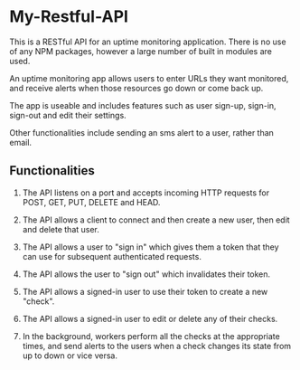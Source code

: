 # My-Restful-API

This is a RESTful API for an uptime monitoring application. There is no use of any NPM packages, however a large number of built in modules are used.

An uptime monitoring app allows users to enter URLs they want monitored, and receive alerts when those resources go down or come back up.

The app is useable and includes features such as user sign-up, sign-in, sign-out and edit their settings.

Other functionalities include sending an sms alert to a user, rather than email.

## Functionalities

1. The API listens on a port and accepts incoming HTTP requests for POST, GET, PUT, DELETE and HEAD.

2. The API allows a client to connect and then create a new user, then edit and delete that user.

3. The API allows a user to "sign in" which gives them a token that they can use for subsequent authenticated requests.

4. The API allows the user to "sign out" which invalidates their token.

5. The API allows a signed-in user to use their token to create a new "check".

6. The API allows a signed-in user to edit or delete any of their checks.

7. In the background, workers perform all the checks at the appropriate times, and send alerts to the users when a check changes its state from up to down or vice versa.
